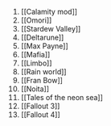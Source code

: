 
1. [[Calamity mod]]
2. [[Omori]]
3. [[Stardew Valley]]
4. [[Deltarune]]
5. [[Max Payne]]
6. [[Mafia]]
7. [[Limbo]]
8. [[Rain world]]
9. [[Fran Bow]]
10. [[Noita]]
11. [[Tales of the neon sea]]
12. [[Fallout 3]] 
13. [[Fallout 4]] 
